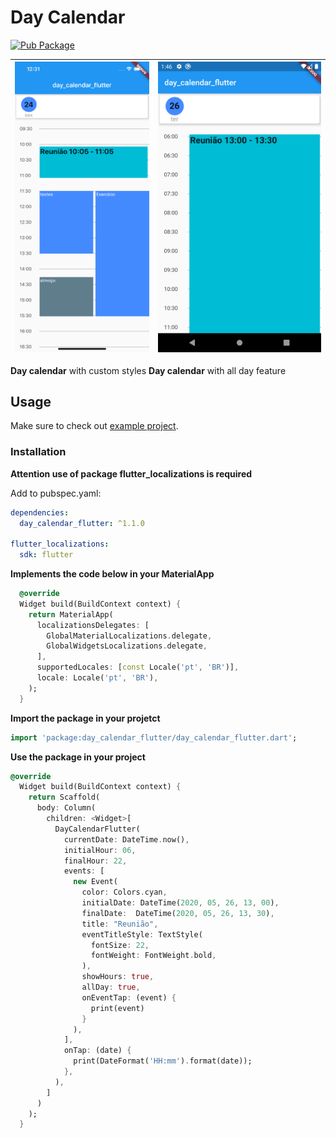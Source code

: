 # Day Calendar

[![Pub Package](https://img.shields.io/pub/v/day_calendar_flutter.svg?style=flat-square)](https://pub.dartlang.org/packages/day_calendar_flutter)

| ![github-small](assets/img/readme_1.png) | ![github-small](assets/img/readme_3.png) |
| :------------: | :------------: |
 **Day calendar** with custom styles
 **Day calendar** with all day feature

## Usage

Make sure to check out [example project](https://github.com/RodolfoBonis/DayCalendar/tree/master/example).

### Installation

**Attention use of package flutter_localizations is required**

Add to pubspec.yaml:

```yaml
dependencies:
  day_calendar_flutter: ^1.1.0

flutter_localizations:
  sdk: flutter
```

**Implements the code below in your MaterialApp**
```dart
  @override
  Widget build(BuildContext context) {
    return MaterialApp(
      localizationsDelegates: [
        GlobalMaterialLocalizations.delegate,
        GlobalWidgetsLocalizations.delegate,
      ],
      supportedLocales: [const Locale('pt', 'BR')],
      locale: Locale('pt', 'BR'),
    );
  }
```

**Import the package in your projetct**

```dart
import 'package:day_calendar_flutter/day_calendar_flutter.dart';
```

**Use the package in your project**

```dart
@override
  Widget build(BuildContext context) {
    return Scaffold(
      body: Column(
        children: <Widget>[
          DayCalendarFlutter(
            currentDate: DateTime.now(),
            initialHour: 06,
            finalHour: 22,
            events: [
              new Event(
                color: Colors.cyan,
                initialDate: DateTime(2020, 05, 26, 13, 00),
                finalDate:  DateTime(2020, 05, 26, 13, 30),
                title: "Reunião",
                eventTitleStyle: TextStyle(
                  fontSize: 22,
                  fontWeight: FontWeight.bold,
                ),
                showHours: true,
                allDay: true,
                onEventTap: (event) {
                  print(event)
                }
              ),
            ],
            onTap: (date) {
              print(DateFormat('HH:mm').format(date));
            },
          ),
        ]
      )
    );
  }
```
